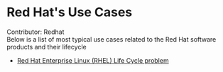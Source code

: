 # Red Hat's Use Cases
Contributor: Redhat  
Below is a list of most typical use cases related to the Red Hat software products and their lifecycle

- [Red Hat Enterprise Linux (RHEL) Life Cycle problem](Use_Case-01.md)